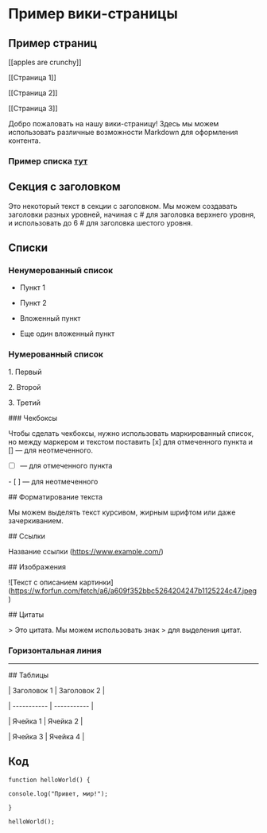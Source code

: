 # Пример вики-страницы

## Пример страниц

[[apples are crunchy]]

[[Страница 1]]

[[Страница 2]]

[[Страница 3]]

Добро пожаловать на нашу вики-страницу! Здесь мы можем использовать различные возможности Markdown для оформления контента.

### Пример списка [тут](https://github.com/Vladislav-ff/wiki-test/blob/main/%D0%9F%D1%80%D0%B8%D0%BC%D0%B5%D1%80%20%D0%B2%D0%B8%D0%BA%D0%B8-%D1%81%D1%82%D1%80%D0%B0%D0%BD%D0%B8%D1%86%D1%8B.md#%D0%BD%D1%83%D0%BC%D0%B5%D1%80%D0%BE%D0%B2%D0%B0%D0%BD%D0%BD%D1%8B%D0%B9-%D1%81%D0%BF%D0%B8%D1%81%D0%BE%D0%BA)

## Секция с заголовком

Это некоторый текст в секции с заголовком. Мы можем создавать заголовки разных уровней, начиная с # для заголовка верхнего уровня, и использовать до 6 # для заголовка шестого уровня.

## Списки

### Ненумерованный список

- Пункт 1

- Пункт 2

- Вложенный пункт

- Еще один вложенный пункт

### Нумерованный список

1\. Первый

2\. Второй

3\. Третий

\### Чекбоксы

Чтобы сделать чекбоксы, нужно использовать маркированный список, но между маркером и текстом поставить \[x\] для отмеченного пункта и \[\] — для неотмеченного.

- [ ]   — для отмеченного пункта

\- \[ \] — для неотмеченного

\## Форматирование текста

Мы можем выделять текст курсивом, жирным шрифтом или даже зачеркиванием.

\## Ссылки

Название ссылки (<https://www.example.com/>)

\## Изображения

!\[Текст с описанием картинки\](<https://w.forfun.com/fetch/a6/a609f352bbc5264204247b1125224c47.jpeg>)

\## Цитаты

\> Это цитата. Мы можем использовать знак > для выделения цитат.

###  Горизонтальная линия

---

\## Таблицы

| Заголовок 1 | Заголовок 2 |

| ----------- | ----------- |

| Ячейка 1    | Ячейка 2    |

| Ячейка 3    | Ячейка 4    |

## Код

`function helloWorld() {`

`console.log("Привет, мир!");`

`}`

`helloWorld();`